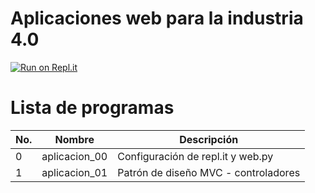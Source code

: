 # Aplicaciones web para la industria 4.0
[![Run on Repl.it](https://repl.it/badge/github/salvadorhm/aplicaciones_web_i4.0)](https://repl.it/github/salvadorhm/aplicaciones_web_i4.0)

# Lista de programas

| No. | Nombre | Descripción |
| --- | --- | --- |
| 0 | aplicacion_00 | Configuración de repl.it y web.py |
| 1 | aplicacion_01 | Patrón de diseño MVC - controladores |

